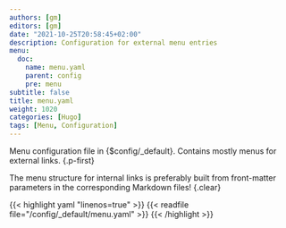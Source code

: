 ```yaml
---
authors: [gm]
editors: [gm]
date: "2021-10-25T20:58:45+02:00"
description: Configuration for external menu entries
menu:
  doc:
    name: menu.yaml
    parent: config
    pre: menu
subtitle: false
title: menu.yaml
weight: 1020
categories: [Hugo]
tags: [Menu, Configuration]
---
```


Menu configuration file in {$config/_default}. Contains mostly menus for external links.
{.p-first}<!--more-->

The menu structure for internal links is preferably built from front-matter parameters in the corresponding Markdown files!
{.clear}

{{< highlight yaml "linenos=true" >}}
{{< readfile file="/config/_default/menu.yaml" >}}
{{< /highlight >}}
